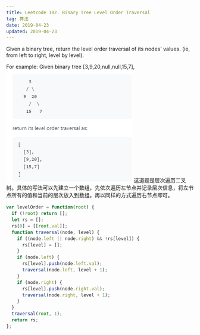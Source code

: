 ```yaml
---
title: Leetcode 102. Binary Tree Level Order Traversal
tag: 算法
date: 2019-04-23
updated: 2019-04-23
---
```


Given a binary tree, return the level order traversal of its nodes' values. (ie, from left to right, level by level).

For example:
Given binary tree [3,9,20,null,null,15,7],
![Alt text](./1555987644297.png)
这道题是层次遍历二叉树。具体的写法可以先建立一个数组，先依次遍历左节点并记录层次信息，将左节点所有的值和当前的层次放入到数组。再以同样的方式遍历右节点即可。

```Javascript
var levelOrder = function(root) {
  if (!root) return [];
  let rs = [];
  rs[0] = [[root.val]];
  function traversal(node, level) {
    if ((node.left || node.right) && !rs[level]) {
      rs[level] = [];
    }
    if (node.left) {
      rs[level].push(node.left.val);
      traversal(node.left, level + 1);
    }
    if (node.right) {
      rs[level].push(node.right.val);
      traversal(node.right, level + 1);
    }
  }
  traversal(root, 1);
  return rs;
};
```
